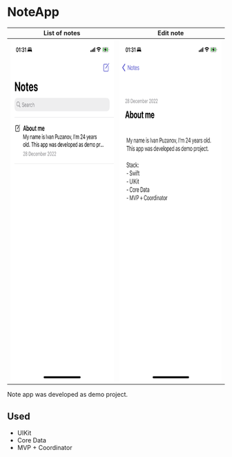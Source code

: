 # NoteApp
List of notes             |  Edit note
:-------------------------:|:-------------------------:
<img src="1.PNG" width="365" height="790">  |  <img src="2.PNG" width="365" height="790">

Note app was developed as demo project.

## Used
* UIKit
* Core Data
* MVP + Coordinator

